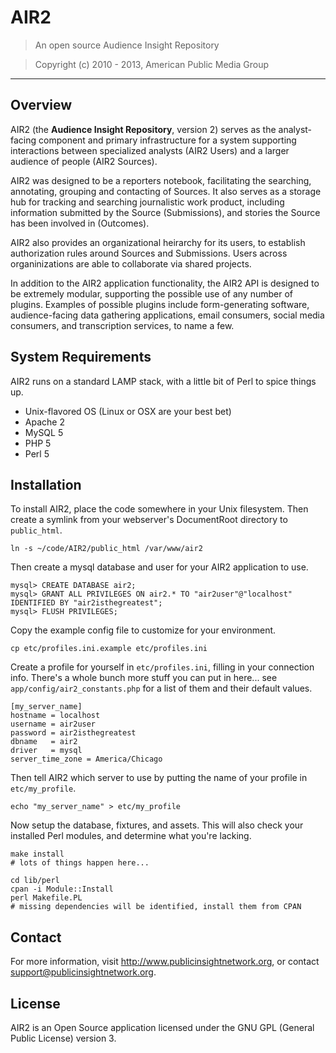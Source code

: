 AIR2
====

> An open source Audience Insight Repository

> Copyright (c) 2010 - 2013, American Public Media Group

--------


Overview
--------

AIR2 (the **Audience Insight Repository**, version 2) serves as the analyst-facing component and primary infrastructure for a system supporting interactions between specialized analysts (AIR2 Users) and a larger audience of people (AIR2 Sources).

AIR2 was designed to be a reporters notebook, facilitating the searching, annotating, grouping and contacting of Sources.  It also serves as a storage hub for tracking and searching journalistic work product, including information submitted by the Source (Submissions), and stories the Source has been involved in (Outcomes).

AIR2 also provides an organizational heirarchy for its users, to establish authorization rules around Sources and Submissions.  Users across organinizations are able to collaborate via shared projects.

In addition to the AIR2 application functionality, the AIR2 API is designed to be extremely modular, supporting the possible use of any number of plugins.  Examples of possible plugins include form-generating software, audience-facing data gathering applications, email consumers, social media consumers, and transcription services, to name a few.


System Requirements
-------------------

AIR2 runs on a standard LAMP stack, with a little bit of Perl to spice things up.

* Unix-flavored OS (Linux or OSX are your best bet)
* Apache 2
* MySQL 5
* PHP 5
* Perl 5


Installation
------------

To install AIR2, place the code somewhere in your Unix filesystem.  Then create a symlink from your webserver's DocumentRoot directory to `public_html`.

    ln -s ~/code/AIR2/public_html /var/www/air2

Then create a mysql database and user for your AIR2 application to use.

    mysql> CREATE DATABASE air2;
    mysql> GRANT ALL PRIVILEGES ON air2.* TO "air2user"@"localhost" IDENTIFIED BY "air2isthegreatest";
    mysql> FLUSH PRIVILEGES;

Copy the example config file to customize for your environment.

    cp etc/profiles.ini.example etc/profiles.ini

Create a profile for yourself in `etc/profiles.ini`, filling in your connection info.  There's a whole bunch more stuff you can put in here... see `app/config/air2_constants.php` for a list of them and their default values.

    [my_server_name]
    hostname = localhost
    username = air2user
    password = air2isthegreatest
    dbname   = air2
    driver   = mysql
    server_time_zone = America/Chicago

Then tell AIR2 which server to use by putting the name of your profile in `etc/my_profile`.

    echo "my_server_name" > etc/my_profile

Now setup the database, fixtures, and assets.  This will also check your installed Perl modules, and determine what you're lacking.

    make install
    # lots of things happen here...

    cd lib/perl
    cpan -i Module::Install
    perl Makefile.PL
    # missing dependencies will be identified, install them from CPAN

Contact
-------

For more information, visit <http://www.publicinsightnetwork.org>, or contact <support@publicinsightnetwork.org>.


License
-------

AIR2 is an Open Source application licensed under the GNU GPL (General Public License) version 3.
